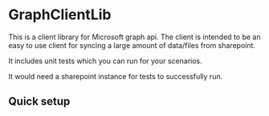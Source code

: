 # GraphClientLib

This is a client library for Microsoft graph api. The client is intended to be an easy to use 
client for syncing a large amount of data/files from sharepoint.

It includes unit tests which you can run for your scenarios. 

It would need a sharepoint instance for tests to successfully run.

## Quick setup
